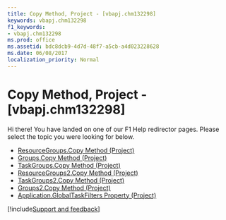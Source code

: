 ```yaml
---
title: Copy Method, Project - [vbapj.chm132298]
keywords: vbapj.chm132298
f1_keywords:
- vbapj.chm132298
ms.prod: office
ms.assetid: bdc8dcb9-4d7d-48f7-a5cb-a4d023228628
ms.date: 06/08/2017
localization_priority: Normal
---
```



# Copy Method, Project - [vbapj.chm132298]

Hi there! You have landed on one of our F1 Help redirector pages. Please select the topic you were looking for below.

- [ResourceGroups.Copy Method (Project)](http://msdn.microsoft.com/library/0cf50d60-889b-b599-55be-288aa64f23ee%28Office.15%29.aspx)
- [Groups.Copy Method (Project)](http://msdn.microsoft.com/library/fa53fb17-be05-ab03-c08b-a2c9034b7da6%28Office.15%29.aspx)
- [TaskGroups.Copy Method (Project)](http://msdn.microsoft.com/library/e69fe06d-3855-a8ac-32fe-752ff280fe85%28Office.15%29.aspx)
- [ResourceGroups2.Copy Method (Project)](http://msdn.microsoft.com/library/3de6fbeb-9067-5ab1-590e-82d2d3c9a136%28Office.15%29.aspx)
- [TaskGroups2.Copy Method (Project)](http://msdn.microsoft.com/library/7afc3518-e5bb-52be-0a45-edb436381250%28Office.15%29.aspx)
- [Groups2.Copy Method (Project)](http://msdn.microsoft.com/library/a0b45d11-394a-4915-5eb8-62ffaab04757%28Office.15%29.aspx)
- [Application.GlobalTaskFilters Property (Project)](http://msdn.microsoft.com/library/1f85f0c7-9cb8-e531-c690-6ea795ebaa94%28Office.15%29.aspx)

[!include[Support and feedback](~/includes/feedback-boilerplate.md)]